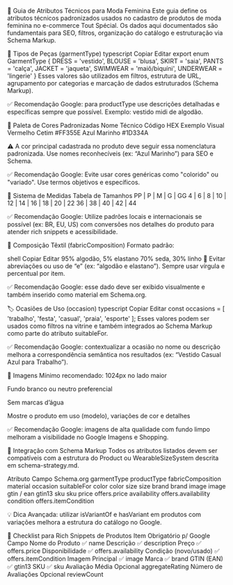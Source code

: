 📐 Guia de Atributos Técnicos para Moda Feminina
Este guia define os atributos técnicos padronizados usados no cadastro de produtos de moda feminina no e-commerce Tout Spécial. Os dados aqui documentados são fundamentais para SEO, filtros, organização do catálogo e estruturação via Schema Markup.

🧷 Tipos de Peças (garmentType)
typescript
Copiar
Editar
export enum GarmentType {
  DRESS = 'vestido',
  BLOUSE = 'blusa',
  SKIRT = 'saia',
  PANTS = 'calça',
  JACKET = 'jaqueta',
  SWIMWEAR = 'maiô/biquíni',
  UNDERWEAR = 'lingerie'
}
Esses valores são utilizados em filtros, estrutura de URL, agrupamento por categorias e marcação de dados estruturados (Schema Markup).

✅ Recomendação Google: para productType use descrições detalhadas e específicas sempre que possível. Exemplo: vestido midi de algodão.

🎨 Paleta de Cores Padronizadas
Nome Técnico	Código HEX	Exemplo Visual
Vermelho Cetim	#FF355E	
Azul Marinho	#1D334A	

⚠️ A cor principal cadastrada no produto deve seguir essa nomenclatura padronizada. Use nomes reconhecíveis (ex: “Azul Marinho”) para SEO e Schema.

✅ Recomendação Google: Evite usar cores genéricas como "colorido" ou "variado". Use termos objetivos e específicos.

📏 Sistema de Medidas
Tabela de Tamanhos
PP | P | M | G | GG
4 | 6 | 8 | 10 | 12 | 14 | 16 | 18 | 20 | 22
36 | 38 | 40 | 42 | 44

✅ Recomendação Google: Utilize padrões locais e internacionais se possível (ex: BR, EU, US) com conversões nos detalhes do produto para atender rich snippets e acessibilidade.

🧵 Composição Têxtil (fabricComposition)
Formato padrão:

shell
Copiar
Editar
95% algodão, 5% elastano
70% seda, 30% linho
🚨 Evitar abreviações ou uso de “e” (ex: “algodão e elastano”). Sempre usar vírgula e percentual por item.

✅ Recomendação Google: esse dado deve ser exibido visualmente e também inserido como material em Schema.org.

🏷️ Ocasiões de Uso (occasion)
typescript
Copiar
Editar
const occasions = [
  'trabalho', 
  'festa',
  'casual',
  'praia',
  'esporte'
];
Esses valores podem ser usados como filtros na vitrine e também integrados ao Schema Markup como parte do atributo suitableFor.

✅ Recomendação Google: contextualizar a ocasião no nome ou descrição melhora a correspondência semântica nos resultados (ex: “Vestido Casual Azul para Trabalho”).

📸 Imagens
Mínimo recomendado: 1024px no lado maior

Fundo branco ou neutro preferencial

Sem marcas d’água

Mostre o produto em uso (modelo), variações de cor e detalhes

✅ Recomendação Google: imagens de alta qualidade com fundo limpo melhoram a visibilidade no Google Imagens e Shopping.

🧩 Integração com Schema Markup
Todos os atributos listados devem ser compatíveis com a estrutura do Product ou WearableSizeSystem descrita em schema-strategy.md.

Atributo	Campo Schema.org
garmentType	productType
fabricComposition	material
occasion	suitableFor
color	color
size	size
brand	brand
image	image
gtin / ean	gtin13
sku	sku
price	offers.price
availability	offers.availability
condition	offers.itemCondition

💡 Dica Avançada: utilizar isVariantOf e hasVariant em produtos com variações melhora a estrutura do catálogo no Google.

🧪 Checklist para Rich Snippets de Produtos
Item	Obrigatório p/ Google	Campo
Nome do Produto	✅	name
Descrição	✅	description
Preço	✅	offers.price
Disponibilidade	✅	offers.availability
Condição (novo/usado)	✅	offers.itemCondition
Imagem Principal	✅	image
Marca	✅	brand
GTIN (EAN)	✅	gtin13
SKU	✅	sku
Avaliação Média	Opcional	aggregateRating
Número de Avaliações	Opcional	reviewCount